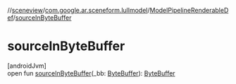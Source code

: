//[sceneview](../../../index.md)/[com.google.ar.sceneform.lullmodel](../index.md)/[ModelPipelineRenderableDef](index.md)/[sourceInByteBuffer](source-in-byte-buffer.md)

# sourceInByteBuffer

[androidJvm]\
open fun [sourceInByteBuffer](source-in-byte-buffer.md)(_bb: [ByteBuffer](https://developer.android.com/reference/kotlin/java/nio/ByteBuffer.html)): [ByteBuffer](https://developer.android.com/reference/kotlin/java/nio/ByteBuffer.html)
